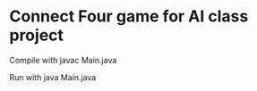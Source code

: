 # Connect Four game for AI class project

Compile with javac Main.java

Run with java Main.java




